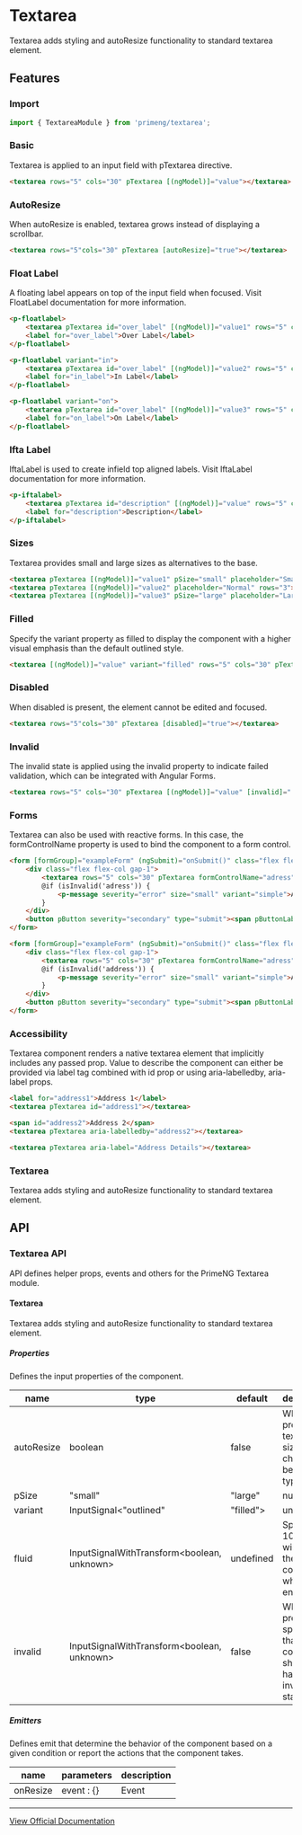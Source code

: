 # Textarea

Textarea adds styling and autoResize functionality to standard textarea element.

## Features

### Import

```typescript
import { TextareaModule } from 'primeng/textarea';
```

### Basic

Textarea is applied to an input field with pTextarea directive.

```html
<textarea rows="5" cols="30" pTextarea [(ngModel)]="value"></textarea>
```

### AutoResize

When autoResize is enabled, textarea grows instead of displaying a scrollbar.

```html
<textarea rows="5"cols="30" pTextarea [autoResize]="true"></textarea>
```

### Float Label

A floating label appears on top of the input field when focused. Visit FloatLabel documentation for more information.

```html
<p-floatlabel>
    <textarea pTextarea id="over_label" [(ngModel)]="value1" rows="5" cols="30" style="resize: none" class="h-full"></textarea>
    <label for="over_label">Over Label</label>
</p-floatlabel>

<p-floatlabel variant="in">
    <textarea pTextarea id="over_label" [(ngModel)]="value2" rows="5" cols="30" style="resize: none" class="h-full"></textarea>
    <label for="in_label">In Label</label>
</p-floatlabel>

<p-floatlabel variant="on">
    <textarea pTextarea id="over_label" [(ngModel)]="value3" rows="5" cols="30" style="resize: none" class="h-full"></textarea>
    <label for="on_label">On Label</label>
</p-floatlabel>
```

### Ifta Label

IftaLabel is used to create infield top aligned labels. Visit IftaLabel documentation for more information.

```html
<p-iftalabel>
    <textarea pTextarea id="description" [(ngModel)]="value" rows="5" cols="30" style="resize: none"></textarea>
    <label for="description">Description</label>
</p-iftalabel>
```

### Sizes

Textarea provides small and large sizes as alternatives to the base.

```html
<textarea pTextarea [(ngModel)]="value1" pSize="small" placeholder="Small" rows="3"></textarea>
<textarea pTextarea [(ngModel)]="value2" placeholder="Normal" rows="3"></textarea>
<textarea pTextarea [(ngModel)]="value3" pSize="large" placeholder="Large" rows="3"></textarea>
```

### Filled

Specify the variant property as filled to display the component with a higher visual emphasis than the default outlined style.

```html
<textarea [(ngModel)]="value" variant="filled" rows="5" cols="30" pTextarea></textarea>
```

### Disabled

When disabled is present, the element cannot be edited and focused.

```html
<textarea rows="5"cols="30" pTextarea [disabled]="true"></textarea>
```

### Invalid

The invalid state is applied using the ⁠invalid property to indicate failed validation, which can be integrated with Angular Forms.

```html
<textarea rows="5" cols="30" pTextarea [(ngModel)]="value" [invalid]="!value" placeholder="Address"></textarea>
```

### Forms

Textarea can also be used with reactive forms. In this case, the formControlName property is used to bind the component to a form control.

```html
<form [formGroup]="exampleForm" (ngSubmit)="onSubmit()" class="flex flex-col gap-4">
    <div class="flex flex-col gap-1">
        <textarea rows="5" cols="30" pTextarea formControlName="adress" [invalid]="isInvalid('adress')"></textarea>
        @if (isInvalid('adress')) {
            <p-message severity="error" size="small" variant="simple">Address is required..</p-message>
        }
    </div>
    <button pButton severity="secondary" type="submit"><span pButtonLabel>Submit</span></button>
</form>
```

```html
<form [formGroup]="exampleForm" (ngSubmit)="onSubmit()" class="flex flex-col gap-4">
    <div class="flex flex-col gap-1">
        <textarea rows="5" cols="30" pTextarea formControlName="adress" [invalid]="isInvalid('address')"></textarea>
        @if (isInvalid('address')) {
            <p-message severity="error" size="small" variant="simple">Address is required..</p-message>
        }
    </div>
    <button pButton severity="secondary" type="submit"><span pButtonLabel>Submit</span></button>
</form>
```

### Accessibility

Textarea component renders a native textarea element that implicitly includes any passed prop. Value to describe the component can either be provided via label tag combined with id prop or using aria-labelledby, aria-label props.

```html
<label for="address1">Address 1</label>
<textarea pTextarea id="address1"></textarea>

<span id="address2">Address 2</span>
<textarea pTextarea aria-labelledby="address2"></textarea>

<textarea pTextarea aria-label="Address Details"></textarea>
```

### Textarea

Textarea adds styling and autoResize functionality to standard textarea element.

## API

### Textarea API

API defines helper props, events and others for the PrimeNG Textarea module.

#### Textarea

Textarea adds styling and autoResize functionality to standard textarea element.

##### Properties

Defines the input properties of the component.

| name | type | default | description |
| --- | --- | --- | --- |
| autoResize | boolean | false | When present, textarea size changes as being typed. |
| pSize | "small" | "large" | null | Defines the size of the component. |
| variant | InputSignal<"outlined" | "filled"> | undefined | Specifies the input variant of the component. |
| fluid | InputSignalWithTransform<boolean, unknown> | undefined | Spans 100% width of the container when enabled. |
| invalid | InputSignalWithTransform<boolean, unknown> | false | When present, it specifies that the component should have invalid state style. |

##### Emitters

Defines emit that determine the behavior of the component based on a given condition or report the actions that the component takes.

| name | parameters | description |
| --- | --- | --- |
| onResize | event :  {} | Event | Callback to invoke on textarea resize. |

---

[View Official Documentation](https://primeng.org/textarea)
